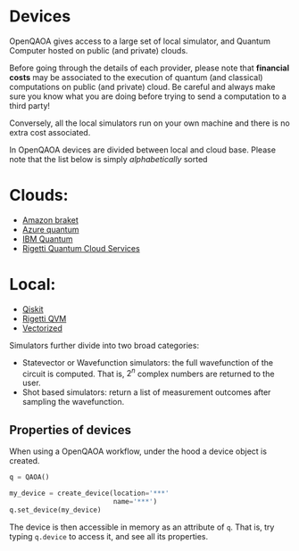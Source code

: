 # Devices

OpenQAOA gives access to a large set of local simulator, and Quantum Computer hosted on public (and private) clouds.

Before going through the details of each provider, please note that  **financial costs** may be associated to the execution of quantum (and classical) computations on public (and private) cloud. Be careful and always make sure you know what you are doing before trying to send a computation to a third party! 

Conversely, all the local simulators run on your own machine and there is no extra cost associated.


In OpenQAOA devices are divided between local and cloud base. Please note that the list below is simply _alphabetically_ sorted

# Clouds:
* [Amazon braket](amazon-braket.md)
* [Azure quantum](azure-quantum.md)
* [IBM Quantum](ibmq.md)
* [Rigetti Quantum Cloud Services](rigetti-qcs.md)


# Local:
* [Qiskit](qiskit.md)
* [Rigetti QVM](rigetti-qvm.md)
* [Vectorized](entropica-labs-vectorized.md)


Simulators further divide into two broad categories:
- Statevector or Wavefunction simulators: the full wavefunction of the circuit is computed. That is, $2^n$ complex numbers are returned to the user. 
- Shot based simulators: return a list of measurement outcomes after sampling the wavefunction.


## Properties of devices

When using a OpenQAOA workflow, under the hood a device object is created. 

```Python
q = QAOA()

my_device = create_device(location='***' 
                          name='***')
q.set_device(my_device)
```

The device is then accessible in memory as an attribute of `q`. That is, try typing `q.device` to access it, and see all its properties.